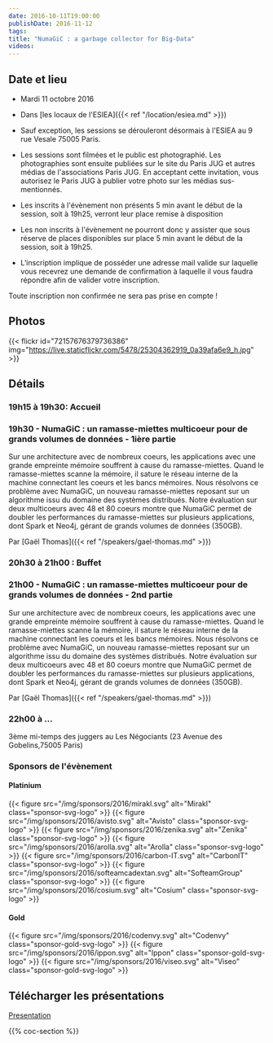 ```yaml
---
date: 2016-10-11T19:00:00
publishDate: 2016-11-12
tags:
title: "NumaGiC : a garbage collector for Big-Data"
videos:
---
```


## Date et lieu

- Mardi 11 octobre 2016
- Dans [les locaux de l'ESIEA]({{< ref "/location/esiea.md" >}})

- Sauf exception, les sessions se dérouleront désormais à l'ESIEA au 9 rue Vesale 75005 Paris.
- Les sessions sont filmées et le public est photographié. Les photographies sont ensuite publiées sur le site du Paris JUG et autres médias de l'associations Paris JUG. En acceptant cette invitation, vous autorisez le Paris JUG à publier votre photo sur les médias sus-mentionnés.
- Les inscrits à l'évènement non présents 5 min avant le début de la session, soit à 19h25, verront leur place remise à disposition
- Les non inscrits à l'évènement ne pourront donc y assister que sous réserve de places disponibles sur place 5 min avant le début de la session, soit à 19h25.
- L’inscription implique de posséder une adresse mail valide sur laquelle vous recevrez une demande de confirmation à laquelle il vous faudra répondre afin de valider votre inscription.

Toute inscription non confirmée ne sera pas prise en compte !


## Photos

{{< flickr id="72157676379736386" img="https://live.staticflickr.com/5478/25304362919_0a39afa6e9_h.jpg" >}}


## Détails

### 19h15 à 19h30: Accueil

### 19h30 - NumaGiC : un ramasse-miettes multicoeur pour de grands volumes de données - 1ière partie

Sur une architecture avec de nombreux coeurs, les applications avec une grande empreinte mémoire souffrent à cause du ramasse-miettes. Quand le ramasse-miettes scanne la mémoire, il sature le réseau interne de la machine connectant les coeurs et les bancs mémoires. Nous résolvons ce problème avec NumaGiC, un nouveau ramasse-miettes reposant sur un algorithme issu du domaine des systèmes distribués. Notre évaluation sur deux multicoeurs avec 48 et 80 coeurs montre que NumaGiC permet de doubler les performances du ramasse-miettes sur plusieurs applications, dont Spark et Neo4j, gérant de grands volumes de données (350GB).

Par [Gaël Thomas]({{< ref "/speakers/gael-thomas.md" >}})

### 20h30 à 21h00 : Buffet


### 21h00 - NumaGiC : un ramasse-miettes multicoeur pour de grands volumes de données - 2nd partie

Sur une architecture avec de nombreux coeurs, les applications avec une grande empreinte mémoire souffrent à cause du ramasse-miettes. Quand le ramasse-miettes scanne la mémoire, il sature le réseau interne de la machine connectant les coeurs et les bancs mémoires. Nous résolvons ce problème avec NumaGiC, un nouveau ramasse-miettes reposant sur un algorithme issu du domaine des systèmes distribués. Notre évaluation sur deux multicoeurs avec 48 et 80 coeurs montre que NumaGiC permet de doubler les performances du ramasse-miettes sur plusieurs applications, dont Spark et Neo4j, gérant de grands volumes de données (350GB).

Par [Gaël Thomas]({{< ref "/speakers/gael-thomas.md" >}})

### 22h00 à ...

3ème mi-temps des juggers au Les Négociants (23 Avenue des Gobelins,75005 Paris)


### Sponsors de l'évènement

#### Platinium
{{< figure src="/img/sponsors/2016/mirakl.svg" alt="Mirakl" class="sponsor-svg-logo" >}}
{{< figure src="/img/sponsors/2016/avisto.svg" alt="Avisto" class="sponsor-svg-logo" >}}
{{< figure src="/img/sponsors/2016/zenika.svg" alt="Zenika" class="sponsor-svg-logo" >}}
{{< figure src="/img/sponsors/2016/arolla.svg" alt="Arolla" class="sponsor-svg-logo" >}}
{{< figure src="/img/sponsors/2016/carbon-IT.svg" alt="CarbonIT" class="sponsor-svg-logo" >}}
{{< figure src="/img/sponsors/2016/softeamcadextan.svg" alt="SofteamGroup" class="sponsor-svg-logo" >}}
{{< figure src="/img/sponsors/2016/cosium.svg" alt="Cosium" class="sponsor-svg-logo" >}}

#### Gold
{{< figure src="/img/sponsors/2016/codenvy.svg" alt="Codenvy" class="sponsor-gold-svg-logo" >}}
{{< figure src="/img/sponsors/2016/ippon.svg" alt="Ippon" class="sponsor-gold-svg-logo" >}}
{{< figure src="/img/sponsors/2016/viseo.svg" alt="Viseo" class="sponsor-gold-svg-logo" >}}

## Télécharger les présentations

[Presentation](/resources/2016/pres-numa-gc.pdf)

{{% coc-section %}}
